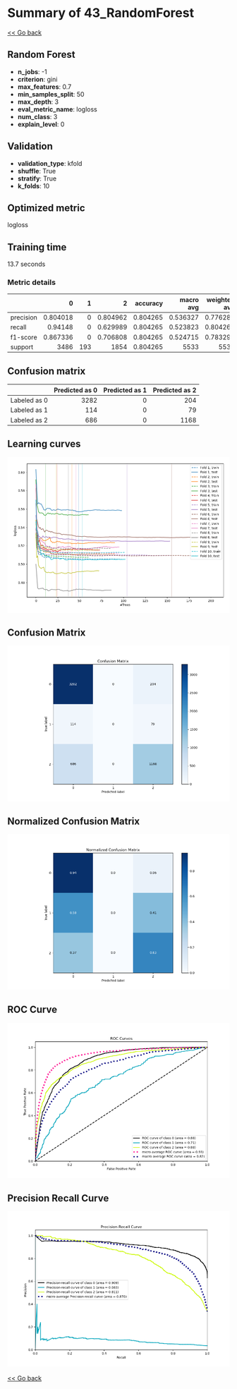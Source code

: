 # Summary of 43_RandomForest

[<< Go back](../README.md)


## Random Forest
- **n_jobs**: -1
- **criterion**: gini
- **max_features**: 0.7
- **min_samples_split**: 50
- **max_depth**: 3
- **eval_metric_name**: logloss
- **num_class**: 3
- **explain_level**: 0

## Validation
 - **validation_type**: kfold
 - **shuffle**: True
 - **stratify**: True
 - **k_folds**: 10

## Optimized metric
logloss

## Training time

13.7 seconds

### Metric details
|           |           0 |   1 |           2 |   accuracy |   macro avg |   weighted avg |   logloss |
|:----------|------------:|----:|------------:|-----------:|------------:|---------------:|----------:|
| precision |    0.804018 |   0 |    0.804962 |   0.804265 |    0.536327 |       0.776289 |  0.518057 |
| recall    |    0.94148  |   0 |    0.629989 |   0.804265 |    0.523823 |       0.804265 |  0.518057 |
| f1-score  |    0.867336 |   0 |    0.706808 |   0.804265 |    0.524715 |       0.783292 |  0.518057 |
| support   | 3486        | 193 | 1854        |   0.804265 | 5533        |    5533        |  0.518057 |


## Confusion matrix
|              |   Predicted as 0 |   Predicted as 1 |   Predicted as 2 |
|:-------------|-----------------:|-----------------:|-----------------:|
| Labeled as 0 |             3282 |                0 |              204 |
| Labeled as 1 |              114 |                0 |               79 |
| Labeled as 2 |              686 |                0 |             1168 |

## Learning curves
![Learning curves](learning_curves.png)
## Confusion Matrix

![Confusion Matrix](confusion_matrix.png)


## Normalized Confusion Matrix

![Normalized Confusion Matrix](confusion_matrix_normalized.png)


## ROC Curve

![ROC Curve](roc_curve.png)


## Precision Recall Curve

![Precision Recall Curve](precision_recall_curve.png)



[<< Go back](../README.md)

